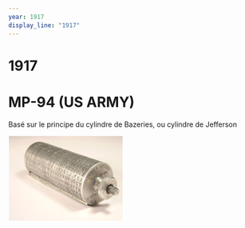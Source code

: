 ```yaml
---
year: 1917
display_line: "1917"
---
```


# 1917
# MP-94 (US ARMY)

Basé sur le principe du cylindre de Bazeries, ou cylindre de Jefferson

![alt text](/img/1917/mp-94.png "MP-94")